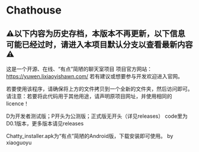 # Chathouse
⚠以下内容为历史存档，本版本不再更新，以下信息可能已经过时，请进入本项目默认分支以查看最新内容⚠
---
这是一个开源、在线、“有点”简陋的聊天室项目
项目官方网站：https://yuwen.lixiaoyishawn.com/
若有建议或想要参与开发欢迎进入官网。

若要使用该程序，请确保将上方的文件拷贝到一个全新的文件夹，然后访问即可。
请注意：若要将此代码用于其他用途，请声明原项目网址，并使用相同的licence！

D为开发者测试版；P开头为公测版；正式版无开头（详见releases）
code里为D0.1版本，更多版本请见releases

Chatty_installer.apk为“有点”简陋的Android版，下载安装即可使用。   by xiaoguoyu

